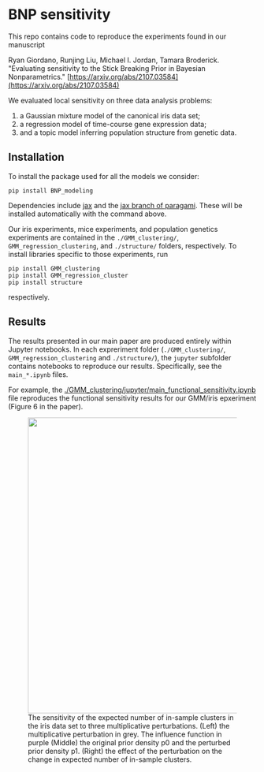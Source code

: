 # BNP sensitivity

This repo contains code to reproduce the experiments found in our manuscript

Ryan Giordano, Runjing Liu, Michael I. Jordan, Tamara Broderick.
"Evaluating sensitivity to the Stick Breaking Prior in Bayesian Nonparametrics."
[https://arxiv.org/abs/2107.03584](https://arxiv.org/abs/2107.03584)

We evaluated local sensitivity on three data analysis problems:

1. a Gaussian mixture model of the canonical iris data set;
2. a regression model of time-course gene expression data;
3. and a topic model inferring population structure from genetic data.

## Installation

To install the package used for all the models we consider:
```
pip install BNP_modeling
```

Dependencies include [jax](https://jax.readthedocs.io/en/latest/index.html) and the [jax branch of paragami](https://github.com/rgiordan/paragami/tree/jax).
These will be installed automatically with the command above.

Our iris experiments, mice experiments, and population genetics experiments are contained in the `./GMM_clustering/`, `GMM_regression_clustering`, and `./structure/` folders, respectively. To install libraries specific to those experiments, run

```
pip install GMM_clustering
pip install GMM_regression_cluster
pip install structure
```
respectively.

## Results

The results presented in our main paper are produced entirely within Jupyter notebooks.
In each expreriment folder (`./GMM_clustering/`, `GMM_regression_clustering` and `./structure/`),
the `jupyter` subfolder contains notebooks to reproduce our results.
Specifically, see the `main_*.ipynb` files.  

For example, the [./GMM_clustering/jupyter/main_functional_sensitivity.ipynb](https://github.com/Runjing-Liu120/BNP_sensitivity/blob/master/GMM_clustering/jupyter/main_functional_sensitivity.ipynb)
file reproduces the functional sensitivity results for our GMM/iris epxeriment (Figure 6 in the paper).

<figure>
<img src="./writing/journal_paper/figure/iris_fsens-1.png" width="600" height="600" />
    <figcaption>
        The sensitivity of the expected number of in-sample clusters in the iris
data set to three multiplicative perturbations. (Left) the
multiplicative perturbation in grey. The influence function in purple
(Middle) the original prior density p0
and the perturbed prior density p1. (Right) the
effect of the perturbation on the change in expected number of in-sample
clusters.
    </figcaption>
</figure>
